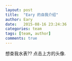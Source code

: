 ```yaml
---
layout: post
title:  "Eary 的自我介绍"
author: Eary
date:   2015-08-16 23:24:36
categories: team
tags: [team, author]
comments: true
---
```


想查我水表?? 点击上方的头像. 
